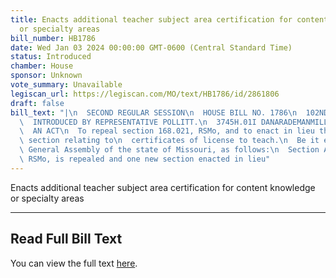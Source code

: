 ```yaml
---
title: Enacts additional teacher subject area certification for content knowledge
  or specialty areas
bill_number: HB1786
date: Wed Jan 03 2024 00:00:00 GMT-0600 (Central Standard Time)
status: Introduced
chamber: House
sponsor: Unknown
vote_summary: Unavailable
legiscan_url: https://legiscan.com/MO/text/HB1786/id/2861806
draft: false
bill_text: "|\n  SECOND REGULAR SESSION\n  HOUSE BILL NO. 1786\n  102ND GENERAL ASSEMBLY\n\
  \  INTRODUCED BY REPRESENTATIVE POLLITT.\n  3745H.01I DANARADEMANMILLER,ChiefClerk\n\
  \  AN ACT\n  To repeal section 168.021, RSMo, and to enact in lieu thereof one new\
  \ section relating to\n  certificates of license to teach.\n  Be it enacted by the\
  \ General Assembly of the state of Missouri, as follows:\n  Section A. Section 168.021,\
  \ RSMo, is repealed and one new section enacted in lieu"
---
```

Enacts additional teacher subject area certification for content knowledge or specialty areas

---

## Read Full Bill Text

You can view the full text [here](https://legiscan.com/MO/text/HB1786/id/2861806).
